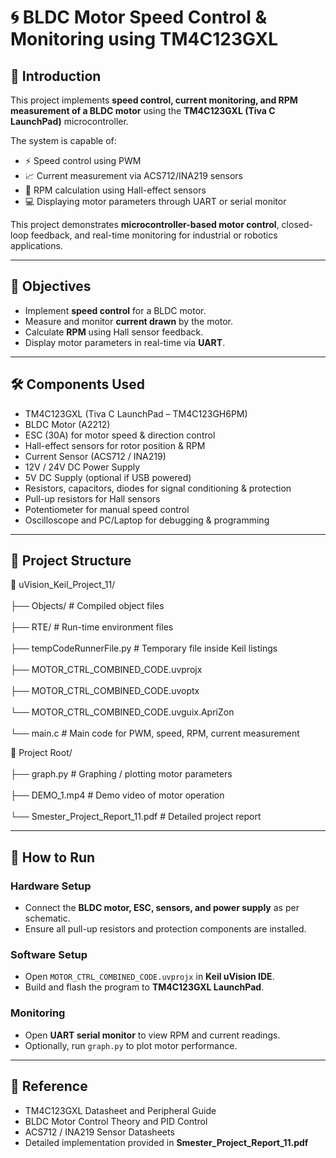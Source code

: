 # 🌀 BLDC Motor Speed Control & Monitoring using TM4C123GXL

## 📖 Introduction
This project implements **speed control, current monitoring, and RPM measurement of a BLDC motor** using the **TM4C123GXL (Tiva C LaunchPad)** microcontroller.

The system is capable of:  
- ⚡ Speed control using PWM  
- 📈 Current measurement via ACS712/INA219 sensors  
- 🔄 RPM calculation using Hall-effect sensors  
- 💻 Displaying motor parameters through UART or serial monitor  

This project demonstrates **microcontroller-based motor control**, closed-loop feedback, and real-time monitoring for industrial or robotics applications.

---

## 🎯 Objectives
- Implement **speed control** for a BLDC motor.  
- Measure and monitor **current drawn** by the motor.  
- Calculate **RPM** using Hall sensor feedback.  
- Display motor parameters in real-time via **UART**.  

---

## 🛠️ Components Used
- TM4C123GXL (Tiva C LaunchPad – TM4C123GH6PM)  
- BLDC Motor (A2212)  
- ESC (30A) for motor speed & direction control  
- Hall-effect sensors for rotor position & RPM  
- Current Sensor (ACS712 / INA219)  
- 12V / 24V DC Power Supply  
- 5V DC Supply (optional if USB powered)  
- Resistors, capacitors, diodes for signal conditioning & protection  
- Pull-up resistors for Hall sensors  
- Potentiometer for manual speed control  
- Oscilloscope and PC/Laptop for debugging & programming  

---

## 📂 Project Structure

📁 uVision_Keil_Project_11/  
<br />
├── Objects/ # Compiled object files  
<br />
├── RTE/ # Run-time environment files  
<br />
├── tempCodeRunnerFile.py # Temporary file inside Keil listings  
<br />
├── MOTOR_CTRL_COMBINED_CODE.uvprojx  
<br />
├── MOTOR_CTRL_COMBINED_CODE.uvoptx  
<br />
└── MOTOR_CTRL_COMBINED_CODE.uvguix.ApriZon  
<br />
└── main.c  # Main code for PWM, speed, RPM, current measurement  

📁 Project Root/  
<br />
├── graph.py # Graphing / plotting motor parameters  
<br />
├── DEMO_1.mp4 # Demo video of motor operation  
<br />
└── Smester_Project_Report_11.pdf # Detailed project report  

---

## 🚀 How to Run

### Hardware Setup
- Connect the **BLDC motor, ESC, sensors, and power supply** as per schematic.  
- Ensure all pull-up resistors and protection components are installed.  

### Software Setup
- Open `MOTOR_CTRL_COMBINED_CODE.uvprojx` in **Keil uVision IDE**.  
- Build and flash the program to **TM4C123GXL LaunchPad**.  

### Monitoring
- Open **UART serial monitor** to view RPM and current readings.  
- Optionally, run `graph.py` to plot motor performance.  

---

## 📌 Reference
- TM4C123GXL Datasheet and Peripheral Guide  
- BLDC Motor Control Theory and PID Control  
- ACS712 / INA219 Sensor Datasheets  
- Detailed implementation provided in **Smester_Project_Report_11.pdf**  
